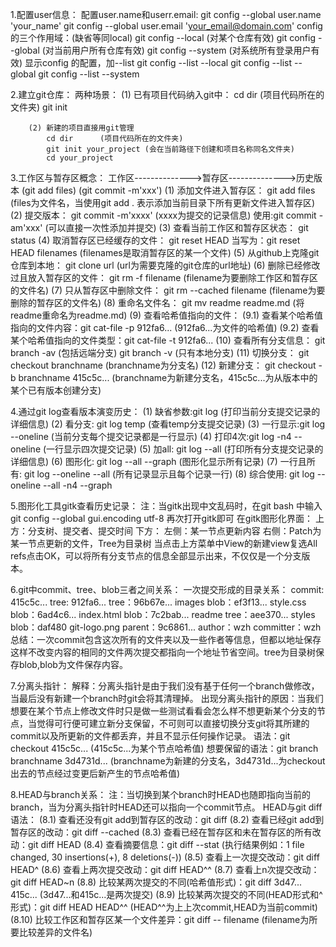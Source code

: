 1.配置user信息：
    配置user.name和userr.email:
        git config --global user.name 'your_name'
        git config --global user.email 'your_email@domain.com'
    config的三个作用域：(缺省等同local)
        git config --local      (对某个仓库有效)
        git config --global     (对当前用户所有仓库有效)
        git config --system     (对系统所有登录用户有效)
    显示config 的配置，加--list
        git config --list --local
        git config --list --global
        git config --list --system    

2.建立git仓库：
    两种场景：
        (1) 已有项目代码纳入git中：
            cd dir      (项目代码所在的文件夹)
            git init

        (2) 新建的项目直接用git管理
            cd dir      (项目代码所在的文件夹)
            git init your_project (会在当前路径下创建和项目名称同名文件夹)
            cd your_project

3.工作区与暂存区概念：
    工作区-------------->暂存区-------------->历史版本
           (git add files)     (git commit -m'xxx')
    (1) 添加文件进入暂存区：
        git add files       (files为文件名，当使用git add . 表示添加当前目录下所有更新文件进入暂存区)
    (2) 提交版本：
        git commit -m'xxxx'     (xxxx为提交的记录信息)
        使用:git commit -am'xxx'    (可以直接一次性添加并提交)
    (3) 查看当前工作区和暂存区状态：
        git status
    (4) 取消暂存区已经缓存的文件：
        git reset HEAD
        当写为：git reset HEAD filenames (filenames是取消暂存区的某一个文件)
    (5) 从github上克隆git仓库到本地：
        git clone url   (url为需要克隆的git仓库的url地址)
    (6) 删除已经修改过且放入暂存区的文件：
        git rm -f filename  (filename为要删除工作区和暂存区的文件名)
    (7) 只从暂存区中删除文件：
        git rm --cached filename    (filename为要删除的暂存区的文件名)
    (8) 重命名文件名：
        git mv readme readme.md  (将readme重命名为readme.md)
    (9) 查看哈希值指向的文件：
        (9.1) 查看某个哈希值指向的文件内容：git cat-file -p 912fa6... (912fa6...为文件的哈希值)
        (9.2) 查看某个哈希值指向的文件类型：git cat-file -t 912fa6...
    (10) 查看所有分支信息：
        git branch -av (包括远端分支)
        git branch -v (只有本地分支)
    (11) 切换分支：
        git checkout branchname (branchname为分支名)
    (12) 新建分支：
        git checkout -b branchname 415c5c... (branchname为新建分支名，415c5c...为从版本中的某个已有版本创建分支)
    
4.通过git log查看版本演变历史：
    (1) 缺省参数:git log (打印当前分支提交记录的详细信息)
    (2) 看分支: git log temp (查看temp分支提交记录)
    (3) 一行显示:git log --oneline (当前分支每个提交记录都是一行显示)
    (4) 打印4次:git log -n4 --oneline (一行显示四次提交记录)
    (5) 加all: git log --all (打印所有分支提交记录的详细信息)
    (6) 图形化: git log --all --graph (图形化显示所有记录)
    (7) 一行且所有: git log --oneline --all (所有记录显示且每个记录一行)
    (8) 综合使用: git log --oneline --all -n4 --graph

5.图形化工具gitk查看历史记录：
    注：当gitk出现中文乱码时，在git bash 中输入 git config --global gui.encoding utf-8 再次打开gitk即可
    在gitk图形化界面：
        上方：分支树、提交者、提交时间
        下方：
            左侧：某一节点更新内容
            右侧：Patch为某一节点更新的文件，Tree为目录树
    当点击上方菜单中View的新建view复选All refs点击OK，可以将所有分支节点的信息全部显示出来，不仅仅是一个分支版本。

6.git中commit、tree、blob三者之间关系：
    一次提交形成的目录关系：
    commit: 415c5c...
        tree: 912fa6...
            tree：96b67e... images
                blob：ef3f13... style.css
            blob：6ad4c6... index.html
            blob：7c2bab... readme
            tree：aee370... styles
                blob：daf480 git-logo.png
        parent：9c6861...
        author：wzh
        committer：wzh 
    总结：一次commit包含这次所有的文件夹以及一些作者等信息，但都以地址保存这样不改变内容的相同的文件两次提交都指向一个地址节省空间。tree为目录树保存blob,blob为文件保存内容。

7.分离头指针：
    解释：分离头指针是由于我们没有基于任何一个branch做修改，当最后没有新建一个branch时git会将其清理掉。
    出现分离头指针的原因：当我们想要在某个节点上修改文件时只是做一些测试看看会怎么样不想更新某个分支的节点，当觉得可行便可建立新分支保留，不可则可以直接切换分支git将其所建的commit以及所更新的文件都丢弃，并且不显示任何操作记录。
    语法：git checkout 415c5c... (415c5c...为某个节点哈希值)
    想要保留的语法：git branch branchname 3d4731d... (branchname为新建的分支名，3d4731d...为checkout出去的节点经过变更后新产生的节点哈希值)

8.HEAD与branch关系：
    注：当切换到某个branch时HEAD也随即指向当前的branch，当为分离头指针时HEAD还可以指向一个commit节点。
    HEAD与git diff语法：
    (8.1) 查看还没有git add到暂存区的改动：git diff
    (8.2) 查看已经git add到暂存区的改动：git diff --cached
    (8.3) 查看已经在暂存区和未在暂存区的所有改动：git diff HEAD
    (8.4) 查看摘要信息：git diff --stat  (执行结果例如：1 file changed, 30 insertions(+), 8 deletions(-))
    (8.5) 查看上一次提交改动：git diff HEAD^
    (8.6) 查看上两次提交改动：git diff HEAD^^
    (8.7) 查看上n次提交改动：git diff HEAD~n 
    (8.8) 比较某两次提交的不同(哈希值形式)：git diff 3d47... 415c... (3d47...和415c...是两次提交)
    (8.9) 比较某两次提交的不同(HEAD形式和^形式)：git diff HEAD HEAD^^ (HEAD^^为上上次commit,HEAD为当前commit)
    (8.10) 比较工作区和暂存区某一个文件差异：git diff -- filename (filename为所要比较差异的文件名)

